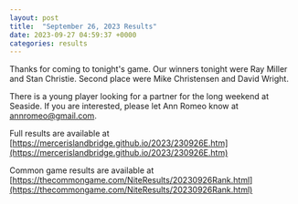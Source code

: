 ```yaml
---
layout: post
title:  "September 26, 2023 Results"
date: 2023-09-27 04:59:37 +0000
categories: results
---
```

Thanks for coming to tonight's game. Our winners tonight were Ray Miller and Stan Christie. Second place were Mike Christensen and David Wright.

There is a young player looking for a partner for the long weekend at Seaside. If you are interested, please let Ann Romeo know at annromeo@gmail.com.

Full results are available at [https://mercerislandbridge.github.io/2023/230926E.htm](https://mercerislandbridge.github.io/2023/230926E.htm)

Common game results are available at [https://thecommongame.com/NiteResults/20230926Rank.html](https://thecommongame.com/NiteResults/20230926Rank.html)
